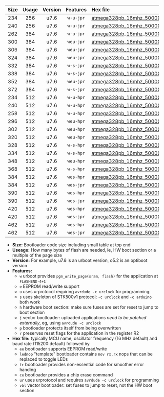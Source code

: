 |Size|Usage|Version|Features|Hex file|
|:-:|:-:|:-:|:-:|:--|
|234|256|u7.6|`w-u-jpr`|[atmega328pb_16mhz_500000bps_ur_vbl.hex](https://raw.githubusercontent.com/stefanrueger/urboot/main//atmega328pb_16mhz_500000bps_ur_vbl.hex)|
|240|256|u7.6|`w-u-jpr`|[atmega328pb_16mhz_500000bps_lednop_ur_vbl.hex](https://raw.githubusercontent.com/stefanrueger/urboot/main//atmega328pb_16mhz_500000bps_lednop_ur_vbl.hex)|
|262|384|u7.6|`w-u-jpr`|[atmega328pb_16mhz_500000bps_lednop_fr_ur_vbl.hex](https://raw.githubusercontent.com/stefanrueger/urboot/main//atmega328pb_16mhz_500000bps_lednop_fr_ur_vbl.hex)|
|300|384|u7.6|`weu-jpr`|[atmega328pb_16mhz_500000bps_ee_ur_vbl.hex](https://raw.githubusercontent.com/stefanrueger/urboot/main//atmega328pb_16mhz_500000bps_ee_ur_vbl.hex)|
|306|384|u7.6|`weu-jpr`|[atmega328pb_16mhz_500000bps_ee_lednop_ur_vbl.hex](https://raw.githubusercontent.com/stefanrueger/urboot/main//atmega328pb_16mhz_500000bps_ee_lednop_ur_vbl.hex)|
|324|384|u7.6|`weu-jpr`|[atmega328pb_16mhz_500000bps_ee_lednop_fr_ur_vbl.hex](https://raw.githubusercontent.com/stefanrueger/urboot/main//atmega328pb_16mhz_500000bps_ee_lednop_fr_ur_vbl.hex)|
|332|384|u7.6|`w-s-jpr`|[atmega328pb_16mhz_500000bps_vbl.hex](https://raw.githubusercontent.com/stefanrueger/urboot/main//atmega328pb_16mhz_500000bps_vbl.hex)|
|338|384|u7.6|`w-s-jpr`|[atmega328pb_16mhz_500000bps_lednop_vbl.hex](https://raw.githubusercontent.com/stefanrueger/urboot/main//atmega328pb_16mhz_500000bps_lednop_vbl.hex)|
|352|384|u7.6|`weu-jpr`|[atmega328pb_16mhz_500000bps_ee_lednop_fr_ce_ur_vbl.hex](https://raw.githubusercontent.com/stefanrueger/urboot/main//atmega328pb_16mhz_500000bps_ee_lednop_fr_ce_ur_vbl.hex)|
|372|384|u7.6|`w-s-jpr`|[atmega328pb_16mhz_500000bps_lednop_fr_vbl.hex](https://raw.githubusercontent.com/stefanrueger/urboot/main//atmega328pb_16mhz_500000bps_lednop_fr_vbl.hex)|
|234|512|u7.6|`w-u-hpr`|[atmega328pb_16mhz_500000bps_ur.hex](https://raw.githubusercontent.com/stefanrueger/urboot/main//atmega328pb_16mhz_500000bps_ur.hex)|
|240|512|u7.6|`w-u-hpr`|[atmega328pb_16mhz_500000bps_lednop_ur.hex](https://raw.githubusercontent.com/stefanrueger/urboot/main//atmega328pb_16mhz_500000bps_lednop_ur.hex)|
|258|512|u7.6|`w-u-hpr`|[atmega328pb_16mhz_500000bps_lednop_fr_ur.hex](https://raw.githubusercontent.com/stefanrueger/urboot/main//atmega328pb_16mhz_500000bps_lednop_fr_ur.hex)|
|296|512|u7.6|`weu-hpr`|[atmega328pb_16mhz_500000bps_ee_ur.hex](https://raw.githubusercontent.com/stefanrueger/urboot/main//atmega328pb_16mhz_500000bps_ee_ur.hex)|
|302|512|u7.6|`weu-hpr`|[atmega328pb_16mhz_500000bps_ee_lednop_ur.hex](https://raw.githubusercontent.com/stefanrueger/urboot/main//atmega328pb_16mhz_500000bps_ee_lednop_ur.hex)|
|320|512|u7.6|`weu-hpr`|[atmega328pb_16mhz_500000bps_ee_lednop_fr_ur.hex](https://raw.githubusercontent.com/stefanrueger/urboot/main//atmega328pb_16mhz_500000bps_ee_lednop_fr_ur.hex)|
|328|512|u7.6|`w-s-hpr`|[atmega328pb_16mhz_500000bps.hex](https://raw.githubusercontent.com/stefanrueger/urboot/main//atmega328pb_16mhz_500000bps.hex)|
|334|512|u7.6|`w-s-hpr`|[atmega328pb_16mhz_500000bps_lednop.hex](https://raw.githubusercontent.com/stefanrueger/urboot/main//atmega328pb_16mhz_500000bps_lednop.hex)|
|348|512|u7.6|`weu-hpr`|[atmega328pb_16mhz_500000bps_ee_lednop_fr_ce_ur.hex](https://raw.githubusercontent.com/stefanrueger/urboot/main//atmega328pb_16mhz_500000bps_ee_lednop_fr_ce_ur.hex)|
|368|512|u7.6|`w-s-hpr`|[atmega328pb_16mhz_500000bps_lednop_fr.hex](https://raw.githubusercontent.com/stefanrueger/urboot/main//atmega328pb_16mhz_500000bps_lednop_fr.hex)|
|384|512|u7.6|`wes-hpr`|[atmega328pb_16mhz_500000bps_ee.hex](https://raw.githubusercontent.com/stefanrueger/urboot/main//atmega328pb_16mhz_500000bps_ee.hex)|
|384|512|u7.6|`wes-jpr`|[atmega328pb_16mhz_500000bps_ee_vbl.hex](https://raw.githubusercontent.com/stefanrueger/urboot/main//atmega328pb_16mhz_500000bps_ee_vbl.hex)|
|390|512|u7.6|`wes-hpr`|[atmega328pb_16mhz_500000bps_ee_lednop.hex](https://raw.githubusercontent.com/stefanrueger/urboot/main//atmega328pb_16mhz_500000bps_ee_lednop.hex)|
|390|512|u7.6|`wes-jpr`|[atmega328pb_16mhz_500000bps_ee_lednop_vbl.hex](https://raw.githubusercontent.com/stefanrueger/urboot/main//atmega328pb_16mhz_500000bps_ee_lednop_vbl.hex)|
|420|512|u7.6|`wes-hpr`|[atmega328pb_16mhz_500000bps_ee_lednop_fr.hex](https://raw.githubusercontent.com/stefanrueger/urboot/main//atmega328pb_16mhz_500000bps_ee_lednop_fr.hex)|
|420|512|u7.6|`wes-jpr`|[atmega328pb_16mhz_500000bps_ee_lednop_fr_vbl.hex](https://raw.githubusercontent.com/stefanrueger/urboot/main//atmega328pb_16mhz_500000bps_ee_lednop_fr_vbl.hex)|
|462|512|u7.6|`wes-hpr`|[atmega328pb_16mhz_500000bps_ee_lednop_fr_ce.hex](https://raw.githubusercontent.com/stefanrueger/urboot/main//atmega328pb_16mhz_500000bps_ee_lednop_fr_ce.hex)|
|462|512|u7.6|`wes-jpr`|[atmega328pb_16mhz_500000bps_ee_lednop_fr_ce_vbl.hex](https://raw.githubusercontent.com/stefanrueger/urboot/main//atmega328pb_16mhz_500000bps_ee_lednop_fr_ce_vbl.hex)|

- **Size:** Bootloader code size including small table at top end
- **Useage:** How many bytes of flash are needed, ie, HW boot section or a multiple of the page size
- **Version:** For example, u7.6 is an urboot version, o5.2 is an optiboot version
- **Features:**
  + `w` urboot provides `pgm_write_page(sram, flash)` for the application at `FLASHEND-4+1`
  + `e` EEPROM read/write support
  + `u` uses urprotocol requiring `avrdude -c urclock` for programming
  + `s` uses skeleton of STK500v1 protocol; `-c urclock` and `-c arduino` both work
  + `h` hardware boot section: make sure fuses are set for reset to jump to boot section
  + `j` vector bootloader: uploaded applications *need to be patched externally*, eg, using `avrdude -c urclock`
  + `p` bootloader protects itself from being overwritten
  + `r` preserves reset flags for the application in the register R2
- **Hex file:** typically MCU name, oscillator frequency (16 MHz default) and baud rate (115200 default) followed by
  + `ee` bootloader supports EEPROM read/write
  + `lednop` "template" bootloader contains `mov rx,rx` nops that can be replaced to toggle LEDs
  + `fr` bootloader provides non-essential code for smoother error handing
  + `ce` bootloader provides a chip erase command
  + `ur` uses urprotocol and requires `avrdude -c urclock` for programming
  + `vbl` vector bootloader: set fuses to jump to reset, not the HW boot section
